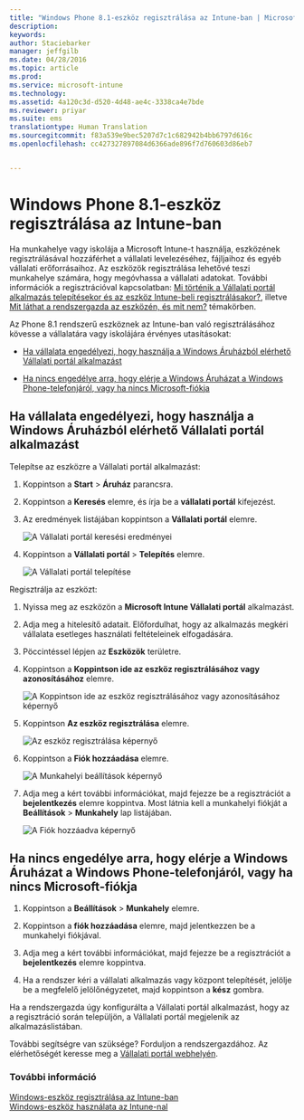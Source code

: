 ```yaml
---
title: "Windows Phone 8.1-eszköz regisztrálása az Intune-ban | Microsoft Intune"
description: 
keywords: 
author: Staciebarker
manager: jeffgilb
ms.date: 04/28/2016
ms.topic: article
ms.prod: 
ms.service: microsoft-intune
ms.technology: 
ms.assetid: 4a120c3d-d520-4d48-ae4c-3338ca4e7bde
ms.reviewer: priyar
ms.suite: ems
translationtype: Human Translation
ms.sourcegitcommit: f83a539e9bec5207d7c1c682942b4bb6797d616c
ms.openlocfilehash: cc427327897084d6366ade896f7d760603d86eb7


---
```



# Windows Phone 8.1-eszköz regisztrálása az Intune-ban

Ha munkahelye vagy iskolája a Microsoft Intune-t használja, eszközének regisztrálásával hozzáférhet a vállalati levelezéséhez, fájljaihoz és egyéb vállalati erőforrásaihoz. Az eszközök regisztrálása lehetővé teszi munkahelye számára, hogy megóvhassa a vállalati adatokat. További információk a regisztrációval kapcsolatban: [Mi történik a Vállalati portál alkalmazás telepítésekor és az eszköz Intune-beli regisztrálásakor?](what-happens-if-you-install-the-company-portal-app-and-enroll-your-device-in-intune-windows.md), illetve [Mit láthat a rendszergazda az eszközén, és mit nem?](what-can-your-it-administrator-see-when-you-enroll-your-device-in-intune-windows.md) témakörben.


Az Phone 8.1 rendszerű eszköznek az Intune-ban való regisztrálásához kövesse a vállalatára vagy iskolájára érvényes utasításokat:

-   [Ha vállalata engedélyezi, hogy használja a Windows Áruházból elérhető Vállalati portál alkalmazást](#if-your-company-lets-you-use-the-company-portal-from-the-windows-store)

-   [Ha nincs engedélye arra, hogy elérje a Windows Áruházat a Windows Phone-telefonjáról, vagy ha nincs Microsoft-fiókja](#if-you-are-not-allowed-to-access-the-windows-store-from-your-windows-phone-or-if-you-do-not-have-a-microsoft-account)

## Ha vállalata engedélyezi, hogy használja a Windows Áruházból elérhető Vállalati portál alkalmazást
Telepítse az eszközre a Vállalati portál alkalmazást:

1.  Koppintson a **Start** &gt; **Áruház** parancsra.

2.  Koppintson a **Keresés** elemre, és írja be a **vállalati portál** kifejezést.

3.  Az eredmények listájában koppintson a **Vállalati portál** elemre.

    ![A Vállalati portál keresési eredményei](./media/WP81-1-CP-search-store-v2.png)

4.  Koppintson a **Vállalati portál**  &gt; **Telepítés** elemre.

    ![A Vállalati portál telepítése](./media/WP81-2-CP-install-v2.png)

Regisztrálja az eszközt:

1.  Nyissa meg az eszközön a **Microsoft Intune Vállalati portál** alkalmazást.

2.  Adja meg a hitelesítő adatait. Előfordulhat, hogy az alkalmazás megkéri vállalata esetleges használati feltételeinek elfogadására.

3.  Pöccintéssel lépjen az **Eszközök** területre.

4.  Koppintson a **Koppintson ide az eszköz regisztrálásához vagy azonosításához** elemre.

    ![A Koppintson ide az eszköz regisztrálásához vagy azonosításához képernyő](./media/WP81-enroll-1-swipe-my-devices.png)

5.  Koppintson **Az eszköz regisztrálása** elemre.

    ![Az eszköz regisztrálása képernyő](./media/WP81-enroll-2-enroll-this-device.png)

6.  Koppintson a **Fiók hozzáadása** elemre.

    ![A Munkahelyi beállítások képernyő](./media/WP81-enroll-3-workplace-add-acct.png)

7.  Adja meg a kért további információkat, majd fejezze be a regisztrációt a **bejelentkezés** elemre koppintva. Most látnia kell a munkahelyi fiókját a **Beállítások** &gt; **Munkahely** lap listájában.

    ![A Fiók hozzáadva képernyő](./media/WP81-enroll-4-account-added.png)

## Ha nincs engedélye arra, hogy elérje a Windows Áruházat a Windows Phone-telefonjáról, vagy ha nincs Microsoft-fiókja

1.  Koppintson a  **Beállítások** &gt; **Munkahely** elemre.

2.  Koppintson a **fiók hozzáadása** elemre, majd jelentkezzen be a munkahelyi fiókjával.

3.  Adja meg a kért további információkat, majd fejezze be a regisztrációt a **bejelentkezés** elemre koppintva.

4.  Ha a rendszer kéri a vállalati alkalmazás vagy központ telepítését, jelölje be a megfelelő jelölőnégyzetet, majd koppintson a **kész** gombra.

Ha a rendszergazda úgy konfigurálta a Vállalati portál alkalmazást, hogy az a regisztráció során települjön, a Vállalati portál megjelenik az alkalmazáslistában.

További segítségre van szüksége? Forduljon a rendszergazdához. Az elérhetőségét keresse meg a [Vállalati portál webhelyén](http://portal.manage.microsoft.com).

### További információ
[Windows-eszköz regisztrálása az Intune-ban](enroll-your-device-in-intune-windows.md)</br>
[Windows-eszköz használata az Intune-nal](using-your-windows-device-with-intune.md)




<!--HONumber=Jun16_HO4-->


